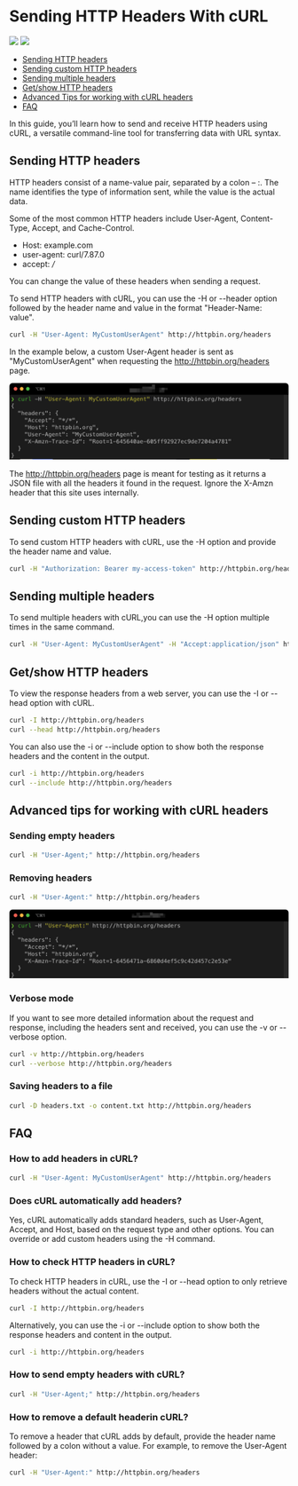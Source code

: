 # Sending HTTP Headers With cURL

[<img src="https://img.shields.io/static/v1?label=&message=Curl&color=brightgreen" />](https://github.com/topics/curl) [<img src="https://img.shields.io/static/v1?label=&message=Headers&color=important" />](https://github.com/topics/headers)

- [Sending HTTP headers](#sending-http-headers)
- [Sending custom HTTP headers](#sending-custom-http-headers)
- [Sending multiple headers](#sending-multiple-headers)
- [Get/show HTTP headers](#getshow-http-headers)
- [Advanced Tips for working with cURL headers](#advanced-tips-for-working-with-curl-headers)
- [FAQ](#faq)

In this guide, you’ll learn how to send and receive HTTP headers using cURL, a versatile command-line tool for transferring data with URL syntax.

## Sending HTTP headers

HTTP headers consist of a name-value pair, separated by a colon – :. The name identifies the type of information sent, while the value is the actual data.

Some of the most common HTTP headers include User-Agent, Content-Type, Accept, and Cache-Control.

- Host: example.com
- user-agent: curl/7.87.0
- accept: */*

You can change the value of these headers when sending a request.

To send HTTP headers with cURL, you can use the -H or --header option followed by the header name and value in the format "Header-Name: value".

```sh
curl -H "User-Agent: MyCustomUserAgent" http://httpbin.org/headers
```

In the example below, a custom User-Agent header is sent as "MyCustomUserAgent" when requesting the http://httpbin.org/headers page.

![Change the value of User-Agent](images/curl-useragent.png)

The http://httpbin.org/headers page is meant for testing as it returns a JSON file with all the headers it found in the request. Ignore the X-Amzn header that this site uses internally.

## Sending custom HTTP headers

To send custom HTTP headers with cURL, use the -H option and provide the header name and value.

```sh
curl -H "Authorization: Bearer my-access-token" http://httpbin.org/headers
```

## Sending multiple headers

To send multiple headers with cURL,you can use the -H option multiple times in the same command.

```sh
curl -H "User-Agent: MyCustomUserAgent" -H "Accept:application/json" http://httpbin.org/headers
```

## Get/show HTTP headers

To view the response headers from a web server, you can use the -I or --head option with cURL.

```sh
curl -I http://httpbin.org/headers
curl --head http://httpbin.org/headers
```

You can also use the -i or --include option to show both the response headers and the content in the output.

```sh
curl -i http://httpbin.org/headers
curl --include http://httpbin.org/headers
```

## Advanced tips for working with cURL headers

### Sending empty headers

```sh
curl -H "User-Agent;" http://httpbin.org/headers
```

### Removing headers

```sh
curl -H "User-Agent:" http://httpbin.org/headers
```

![You can use a colon with no value to remove a header](images/delete-header.png)

### Verbose mode

If you want to see more detailed information about the request and response, including the headers sent and received, you can use the -v or --verbose option.

```sh
curl -v http://httpbin.org/headers
curl --verbose http://httpbin.org/headers
```

### Saving headers to a file

```sh
curl -D headers.txt -o content.txt http://httpbin.org/headers
```

## FAQ

### How to add headers in cURL?

```sh
curl -H "User-Agent: MyCustomUserAgent" http://httpbin.org/headers
```

### Does cURL automatically add headers?

Yes, cURL automatically adds standard headers, such as User-Agent, Accept, and Host, based on the request type and other options. You can override or add custom headers using the -H command.

### How to check HTTP headers in cURL?

To check HTTP headers in cURL, use the -I or --head option to only retrieve headers without the actual content.

```sh
curl -I http://httpbin.org/headers
```

Alternatively, you can use the -i or --include option to show both the response headers and content in the output.

```sh
curl -i http://httpbin.org/headers
```

### How to send empty headers with cURL?

```sh
curl -H "User-Agent;" http://httpbin.org/headers
```

### How to remove a default headerin cURL?

To remove a header that cURL adds by default, provide the header name followed by a colon without a value. For example, to remove the User-Agent header:

```sh
curl -H "User-Agent:" http://httpbin.org/headers
```
